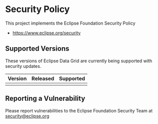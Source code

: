 # Security Policy

This project implements the Eclipse Foundation Security Policy

* https://www.eclipse.org/security

## Supported Versions

These versions of Eclipse Data Grid are currently being supported with security
updates.

| Version | Released | Supported | 
|---------|----------|-----------| 
|         |          |           | 

## Reporting a Vulnerability

Please report vulnerabilities to the Eclipse Foundation Security Team at
security@eclipse.org
